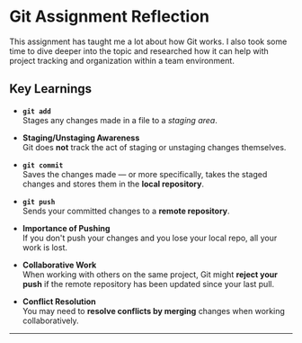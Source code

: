 # Git Assignment Reflection

This assignment has taught me a lot about how Git works. I also took some time to dive deeper into the topic and researched how it can help with project tracking and organization within a team environment.

## Key Learnings

- **`git add`**  
  Stages any changes made in a file to a *staging area*.

- **Staging/Unstaging Awareness**  
  Git does **not** track the act of staging or unstaging changes themselves.

- **`git commit`**  
  Saves the changes made — or more specifically, takes the staged changes and stores them in the **local repository**.

- **`git push`**  
  Sends your committed changes to a **remote repository**.

- **Importance of Pushing**  
  If you don't push your changes and you lose your local repo, all your work is lost.

- **Collaborative Work**  
  When working with others on the same project, Git might **reject your push** if the remote repository has been updated since your last pull.

- **Conflict Resolution**  
  You may need to **resolve conflicts by merging** changes when working collaboratively.

---

